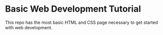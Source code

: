 # Basic Web Development Tutorial
This repo has the most basic HTML and CSS page necessary to get started with web development.

